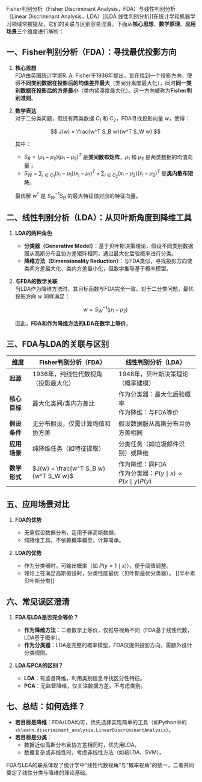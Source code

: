 
Fisher判别分析（Fisher Discriminant Analysis，FDA）与线性判别分析（Linear Discriminant Analysis，LDA）[[LDA 线性判别分析]]在统计学和机器学习领域常被提及，它们的关联与区别容易混淆。下面从**核心思想**、**数学原理**、**应用场景**三个维度进行解析：

## 一、Fisher判别分析（FDA）：寻找最优投影方向

1. **核心思想**  
   FDA由英国统计学家R. A. Fisher于1936年提出，旨在找到一个投影方向，使得**不同类别数据在投影后的均值差异最大**（类间分离度最大化），同时**同一类别数据在投影后的方差最小**（类内紧凑度最大化）。这一方向被称为**Fisher判别准则**。

2. **数学表达**  
   对于二分类问题，假设有两类数据 $C_1$ 和 $C_2$，FDA寻找投影向量 $w$，使得：

   $$
   J(w) = \frac{w^T S_B w}{w^T S_W w}
   $$

   其中：
   - $S_B = (\mu_1 - \mu_2)(\mu_1 - \mu_2)^T$ 是**类间散布矩阵**，$\mu_1$ 和 $\mu_2$ 是两类数据的均值向量；
   - $S_W = \sum_{i \in C_1} (x_i - \mu_1)(x_i - \mu_1)^T + \sum_{i \in C_2} (x_i - \mu_2)(x_i - \mu_2)^T$ 是**类内散布矩阵**。

   最优解 $w^*$ 是 $S_W^{-1} S_B$ 的最大特征值对应的特征向量。

## 二、线性判别分析（LDA）：从贝叶斯角度到降维工具

1. **LDA的两种角色**  
   - **分类器（Generative Model）**：基于贝叶斯决策理论，假设不同类别数据服从高斯分布且协方差矩阵相同，通过最大化后验概率进行分类。  
   - **降维方法（Dimensionality Reduction）**：与FDA类似，寻找投影方向使类间方差最大化、类内方差最小化，但数学推导基于概率模型。

2. **与FDA的数学关联**  
   当LDA作为降维方法时，其目标函数与FDA完全一致。对于二分类问题，最优投影方向 $w$ 同样满足：

   $$
   w \propto S_W^{-1} (\mu_1 - \mu_2)
   $$

   因此，**FDA和作为降维方法的LDA在数学上等价**。

## 三、FDA与LDA的关联与区别

| **维度**       | **Fisher判别分析（FDA）**               | **线性判别分析（LDA）**                  |
|----------------|----------------------------------------|------------------------------------------|
| **起源**       | 1936年，纯线性代数视角（投影最大化）  | 1948年，贝叶斯决策理论（概率建模）       |
| **核心目标**   | 最大化类间/类内方差比                   | 作为分类器：最大化后验概率<br>作为降维：与FDA等价 |
| **假设条件**   | 无分布假设，仅需计算均值和协方差       | 假设数据服从高斯分布且协方差相同         |
| **应用场景**   | 纯降维任务（如特征提取）               | 分类任务（如垃圾邮件识别）或降维         |
| **数学形式**   | $J(w) = \frac{w^T S_B w}{w^T S_W w}$   | 作为降维：同FDA<br>作为分类器：$P(y \mid x) \propto P(x \mid y)P(y)$ |


## 五、应用场景对比

1. **FDA的优势**  
   - 无需假设数据分布，适用于非高斯数据。  
   - 纯降维工具，不依赖概率模型，计算简单。

2. **LDA的优势**  
   - 作为分类器时，可输出概率（如 $P(y=1 \mid x)$），便于阈值调整。  
   - 理论上在满足高斯假设时，分类性能最优（贝叶斯最优分类器）。
[[半朴素贝叶斯分类]]
## 六、常见误区澄清

1. **FDA与LDA是否完全等价？**  
   - **作为降维方法**：二者数学上等价，仅推导视角不同（FDA基于线性代数，LDA基于概率）。  
   - **作为分类器**：LDA是完整的概率模型，FDA仅提供投影方向，需额外设计分类规则。

2. **LDA与PCA的区别？**  
   - **LDA**：有监督降维，利用类别信息寻找区分性特征。  
   - **PCA**：无监督降维，仅关注数据方差，不考虑类别。

## 七、总结：如何选择？

- **若目标是降维**：FDA/LDA均可，优先选择实现简单的工具（如Python中的`sklearn.discriminant_analysis.LinearDiscriminantAnalysis`）。  
- **若目标是分类**：  
  - 数据近似高斯分布且协方差相同时，优先用LDA。  
  - 数据复杂或非线性时，考虑非线性方法（如核LDA、SVM）。

FDA与LDA的联系体现了统计学中“线性代数视角”与“概率视角”的统一，二者共同奠定了线性分类与降维的理论基础。
